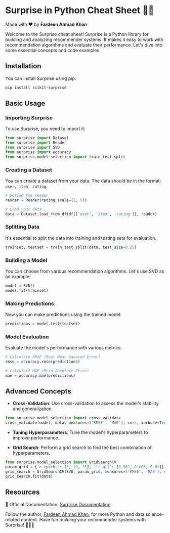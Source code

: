 # Surprise in Python Cheat Sheet 🎁🐍

Made with :heart: by **Fardeen Ahmad Khan**

Welcome to the Surprise cheat sheet! Surprise is a Python library for building and analyzing recommender systems. It makes it easy to work with recommendation algorithms and evaluate their performance. Let's dive into some essential concepts and code examples.

## Installation

You can install Surprise using pip:

```bash
pip install scikit-surprise
```

## Basic Usage

### Importing Surprise

To use Surprise, you need to import it:

```python
from surprise import Dataset
from surprise import Reader
from surprise import SVD
from surprise import accuracy
from surprise.model_selection import train_test_split
```

### Creating a Dataset

You can create a dataset from your data. The data should be in the format: `user, item, rating`.

```python
# Define the reader
reader = Reader(rating_scale=(1, 5))

# Load your data
data = Dataset.load_from_df(df[['user', 'item', 'rating']], reader)
```

### Splitting Data

It's essential to split the data into training and testing sets for evaluation.

```python
trainset, testset = train_test_split(data, test_size=0.25)
```

### Building a Model

You can choose from various recommendation algorithms. Let's use SVD as an example:

```python
model = SVD()
model.fit(trainset)
```

### Making Predictions

Now you can make predictions using the trained model:

```python
predictions = model.test(testset)
```

### Model Evaluation

Evaluate the model's performance with various metrics:

```python
# Calculate RMSE (Root Mean Squared Error)
rmse = accuracy.rmse(predictions)

# Calculate MAE (Mean Absolute Error)
mae = accuracy.mae(predictions)
```

## Advanced Concepts

- **Cross-Validation**: Use cross-validation to assess the model's stability and generalization.

```python
from surprise.model_selection import cross_validate
cross_validate(model, data, measures=['RMSE', 'MAE'], cv=5, verbose=True)
```

- **Tuning Hyperparameters**: Tune the model's hyperparameters to improve performance.

- **Grid Search**: Perform a grid search to find the best combination of hyperparameters.

```python
from surprise.model_selection import GridSearchCV
param_grid = {'n_epochs': [5, 10, 15], 'lr_all': [0.002, 0.005, 0.01]}
grid_search = GridSearchCV(SVD, param_grid, measures=['RMSE', 'MAE'], cv=3)
grid_search.fit(data)
```

## Resources

📖 Official Documentation: [Surprise Documentation](https://surprise.readthedocs.io/en/stable/index.html)

Follow the author, [Fardeen Ahmad Khan](https://github.com/I-Fardeen), for more Python and data science-related content. Have fun building your recommender systems with Surprise! 🎁🐍🌟
